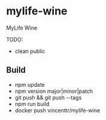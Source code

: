 # mylife-wine
MyLife Wine

TODO:
* clean public

## Build
 - npm update
 - npm version major|minor|patch
 - git push && git push --tags
 - npm run build
 - docker push vincenttr/mylife-wine
